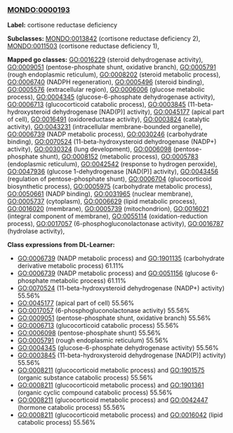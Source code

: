 
### [MONDO:0000193](http://purl.obolibrary.org/obo/MONDO_0000193)
**Label:** cortisone reductase deficiency

**Subclasses:** [MONDO:0013842](http://purl.obolibrary.org/obo/MONDO_0013842) (cortisone reductase deficiency 2), [MONDO:0011503](http://purl.obolibrary.org/obo/MONDO_0011503) (cortisone reductase deficiency 1), 

**Mapped go classes:** [GO:0016229](http://purl.obolibrary.org/obo/GO_0016229) (steroid dehydrogenase activity), [GO:0009051](http://purl.obolibrary.org/obo/GO_0009051) (pentose-phosphate shunt, oxidative branch), [GO:0005791](http://purl.obolibrary.org/obo/GO_0005791) (rough endoplasmic reticulum), [GO:0008202](http://purl.obolibrary.org/obo/GO_0008202) (steroid metabolic process), [GO:0006740](http://purl.obolibrary.org/obo/GO_0006740) (NADPH regeneration), [GO:0005496](http://purl.obolibrary.org/obo/GO_0005496) (steroid binding), [GO:0005576](http://purl.obolibrary.org/obo/GO_0005576) (extracellular region), [GO:0006006](http://purl.obolibrary.org/obo/GO_0006006) (glucose metabolic process), [GO:0004345](http://purl.obolibrary.org/obo/GO_0004345) (glucose-6-phosphate dehydrogenase activity), [GO:0006713](http://purl.obolibrary.org/obo/GO_0006713) (glucocorticoid catabolic process), [GO:0003845](http://purl.obolibrary.org/obo/GO_0003845) (11-beta-hydroxysteroid dehydrogenase [NAD(P)] activity), [GO:0045177](http://purl.obolibrary.org/obo/GO_0045177) (apical part of cell), [GO:0016491](http://purl.obolibrary.org/obo/GO_0016491) (oxidoreductase activity), [GO:0003824](http://purl.obolibrary.org/obo/GO_0003824) (catalytic activity), [GO:0043231](http://purl.obolibrary.org/obo/GO_0043231) (intracellular membrane-bounded organelle), [GO:0006739](http://purl.obolibrary.org/obo/GO_0006739) (NADP metabolic process), [GO:0030246](http://purl.obolibrary.org/obo/GO_0030246) (carbohydrate binding), [GO:0070524](http://purl.obolibrary.org/obo/GO_0070524) (11-beta-hydroxysteroid dehydrogenase (NADP+) activity), [GO:0030324](http://purl.obolibrary.org/obo/GO_0030324) (lung development), [GO:0006098](http://purl.obolibrary.org/obo/GO_0006098) (pentose-phosphate shunt), [GO:0008152](http://purl.obolibrary.org/obo/GO_0008152) (metabolic process), [GO:0005783](http://purl.obolibrary.org/obo/GO_0005783) (endoplasmic reticulum), [GO:0042542](http://purl.obolibrary.org/obo/GO_0042542) (response to hydrogen peroxide), [GO:0047936](http://purl.obolibrary.org/obo/GO_0047936) (glucose 1-dehydrogenase [NAD(P)] activity), [GO:0043456](http://purl.obolibrary.org/obo/GO_0043456) (regulation of pentose-phosphate shunt), [GO:0006704](http://purl.obolibrary.org/obo/GO_0006704) (glucocorticoid biosynthetic process), [GO:0005975](http://purl.obolibrary.org/obo/GO_0005975) (carbohydrate metabolic process), [GO:0050661](http://purl.obolibrary.org/obo/GO_0050661) (NADP binding), [GO:0031965](http://purl.obolibrary.org/obo/GO_0031965) (nuclear membrane), [GO:0005737](http://purl.obolibrary.org/obo/GO_0005737) (cytoplasm), [GO:0006629](http://purl.obolibrary.org/obo/GO_0006629) (lipid metabolic process), [GO:0016020](http://purl.obolibrary.org/obo/GO_0016020) (membrane), [GO:0005739](http://purl.obolibrary.org/obo/GO_0005739) (mitochondrion), [GO:0016021](http://purl.obolibrary.org/obo/GO_0016021) (integral component of membrane), [GO:0055114](http://purl.obolibrary.org/obo/GO_0055114) (oxidation-reduction process), [GO:0017057](http://purl.obolibrary.org/obo/GO_0017057) (6-phosphogluconolactonase activity), [GO:0016787](http://purl.obolibrary.org/obo/GO_0016787) (hydrolase activity), 

**Class expressions from DL-Learner:**

- [GO:0006739](http://purl.obolibrary.org/obo/GO_0006739) (NADP metabolic process) and [GO:1901135](http://purl.obolibrary.org/obo/GO_1901135) (carbohydrate derivative metabolic process) 61.11%
- [GO:0006739](http://purl.obolibrary.org/obo/GO_0006739) (NADP metabolic process) and [GO:0051156](http://purl.obolibrary.org/obo/GO_0051156) (glucose 6-phosphate metabolic process) 61.11%
- [GO:0070524](http://purl.obolibrary.org/obo/GO_0070524) (11-beta-hydroxysteroid dehydrogenase (NADP+) activity) 55.56%
- [GO:0045177](http://purl.obolibrary.org/obo/GO_0045177) (apical part of cell) 55.56%
- [GO:0017057](http://purl.obolibrary.org/obo/GO_0017057) (6-phosphogluconolactonase activity) 55.56%
- [GO:0009051](http://purl.obolibrary.org/obo/GO_0009051) (pentose-phosphate shunt, oxidative branch) 55.56%
- [GO:0006713](http://purl.obolibrary.org/obo/GO_0006713) (glucocorticoid catabolic process) 55.56%
- [GO:0006098](http://purl.obolibrary.org/obo/GO_0006098) (pentose-phosphate shunt) 55.56%
- [GO:0005791](http://purl.obolibrary.org/obo/GO_0005791) (rough endoplasmic reticulum) 55.56%
- [GO:0004345](http://purl.obolibrary.org/obo/GO_0004345) (glucose-6-phosphate dehydrogenase activity) 55.56%
- [GO:0003845](http://purl.obolibrary.org/obo/GO_0003845) (11-beta-hydroxysteroid dehydrogenase [NAD(P)] activity) 55.56%
- [GO:0008211](http://purl.obolibrary.org/obo/GO_0008211) (glucocorticoid metabolic process) and [GO:1901575](http://purl.obolibrary.org/obo/GO_1901575) (organic substance catabolic process) 55.56%
- [GO:0008211](http://purl.obolibrary.org/obo/GO_0008211) (glucocorticoid metabolic process) and [GO:1901361](http://purl.obolibrary.org/obo/GO_1901361) (organic cyclic compound catabolic process) 55.56%
- [GO:0008211](http://purl.obolibrary.org/obo/GO_0008211) (glucocorticoid metabolic process) and [GO:0042447](http://purl.obolibrary.org/obo/GO_0042447) (hormone catabolic process) 55.56%
- [GO:0008211](http://purl.obolibrary.org/obo/GO_0008211) (glucocorticoid metabolic process) and [GO:0016042](http://purl.obolibrary.org/obo/GO_0016042) (lipid catabolic process) 55.56%


